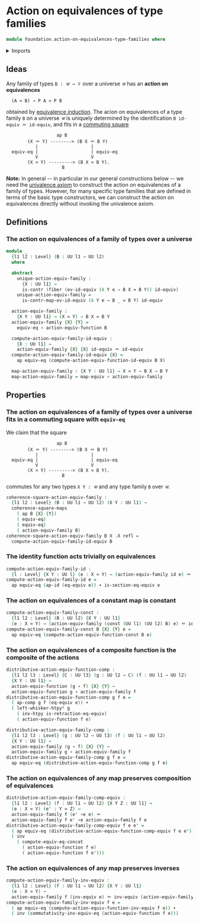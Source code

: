 # Action on equivalences of type families

```agda
module foundation.action-on-equivalences-type-families where
```

<details><summary>Imports</summary>

```agda
open import foundation.action-on-equivalences-functions
open import foundation.action-on-identifications-functions
open import foundation.equivalence-induction
open import foundation.univalence
open import foundation.universe-levels
open import foundation.whiskering-higher-homotopies

open import foundation-core.commuting-squares-of-maps
open import foundation-core.constant-maps
open import foundation-core.contractible-types
open import foundation-core.equivalences
open import foundation-core.fibers-of-maps
open import foundation-core.function-types
open import foundation-core.homotopies
open import foundation-core.identity-types
```

</details>

## Ideas

Any family of types `B : 𝒰 → 𝒱` over a universe `𝒰` has an **action on
equivalences**

```text
  (A ≃ B) → P A ≃ P B
```

obtained by [equivalence induction](foundation.equivalence-induction.md). The
acion on equivalences of a type family `B` on a universe `𝒰` is uniquely
determined by the identification `B id-equiv ＝ id-equiv`, and fits in a
[commuting square](foundation.commuting-squares-of-maps.md)

```text
                   ap B
        (X ＝ Y) --------> (B X ＝ B Y)
           |                    |
  equiv-eq |                    | equiv-eq
           V                    V
        (X ≃ Y) ---------> (B X ≃ B Y).
                     B
```

**Note:** In general -- in particular in our general constructions below -- we
need the [univalence axiom](foundation.univalence.md) to construct the action on
equivalences of a family of types. However, for many specific type families that
are defined in terms of the basic type constructors, we can construct the action
on equivalences directly without invoking the univalence axiom.

## Definitions

### The action on equivalences of a family of types over a universe

```agda
module _
  {l1 l2 : Level} (B : UU l1 → UU l2)
  where

  abstract
    unique-action-equiv-family :
      {X : UU l1} →
      is-contr (fiber (ev-id-equiv (λ Y e → B X ≃ B Y)) id-equiv)
    unique-action-equiv-family =
      is-contr-map-ev-id-equiv (λ Y e → B _ ≃ B Y) id-equiv

  action-equiv-family :
    {X Y : UU l1} → (X ≃ Y) → B X ≃ B Y
  action-equiv-family {X} {Y} =
    equiv-eq ∘ action-equiv-function B

  compute-action-equiv-family-id-equiv :
    {X : UU l1} →
    action-equiv-family {X} {X} id-equiv ＝ id-equiv
  compute-action-equiv-family-id-equiv {X} =
    ap equiv-eq (compute-action-equiv-function-id-equiv B X)

  map-action-equiv-family : {X Y : UU l1} → X ≃ Y → B X → B Y
  map-action-equiv-family = map-equiv ∘ action-equiv-family
```

## Properties

### The action on equivalences of a family of types over a universe fits in a commuting square with `equiv-eq`

We claim that the square

```text
                   ap B
        (X ＝ Y) --------> (B X ＝ B Y)
           |                    |
  equiv-eq |                    | equiv-eq
           V                    V
        (X ≃ Y) ---------> (B X ≃ B Y).
                     B
```

commutes for any two types `X Y : 𝒰` and any type family `B` over `𝒰`.

```agda
coherence-square-action-equiv-family :
  {l1 l2 : Level} (B : UU l1 → UU l2) (X Y : UU l1) →
  coherence-square-maps
    ( ap B {X} {Y})
    ( equiv-eq)
    ( equiv-eq)
    ( action-equiv-family B)
coherence-square-action-equiv-family B X .X refl =
  compute-action-equiv-family-id-equiv B
```

### The identity function acts trivially on equivalences

```agda
compute-action-equiv-family-id :
  {l : Level} {X Y : UU l} (e : X ≃ Y) → (action-equiv-family id e) ＝ e
compute-action-equiv-family-id e =
  ap equiv-eq (ap-id (eq-equiv e)) ∙ is-section-eq-equiv e
```

### The action on equivalences of a constant map is constant

```agda
compute-action-equiv-family-const :
  {l1 l2 : Level} (B : UU l2) {X Y : UU l1}
  (e : X ≃ Y) → (action-equiv-family (const (UU l1) (UU l2) B) e) ＝ id-equiv
compute-action-equiv-family-const B {X} {Y} e =
  ap equiv-eq (compute-action-equiv-function-const B e)
```

### The action on equivalences of a composite function is the composite of the actions

```agda
distributive-action-equiv-function-comp :
  {l1 l2 l3 : Level} {C : UU l3} (g : UU l2 → C) (f : UU l1 → UU l2)
  {X Y : UU l1} →
  action-equiv-function (g ∘ f) {X} {Y} ~
  action-equiv-function g ∘ action-equiv-family f
distributive-action-equiv-function-comp g f e =
  ( ap-comp g f (eq-equiv e)) ∙
  ( left-whisker-htpy² g
    ( inv-htpy is-retraction-eq-equiv)
    ( action-equiv-function f e)

distributive-action-equiv-family-comp :
  {l1 l2 l3 : Level} (g : UU l2 → UU l3) (f : UU l1 → UU l2)
  {X Y : UU l1} →
  action-equiv-family (g ∘ f) {X} {Y} ~
  action-equiv-family g ∘ action-equiv-family f
distributive-action-equiv-family-comp g f e =
  ap equiv-eq (distributive-action-equiv-function-comp g f e)
```

### The action on equivalences of any map preserves composition of equivalences

```agda
distributive-action-equiv-family-comp-equiv :
  {l1 l2 : Level} (f : UU l1 → UU l2) {X Y Z : UU l1} →
  (e : X ≃ Y) (e' : Y ≃ Z) →
  action-equiv-family f (e' ∘e e) ＝
  action-equiv-family f e' ∘e action-equiv-family f e
distributive-action-equiv-family-comp-equiv f e e' =
  ( ap equiv-eq (distributive-action-equiv-function-comp-equiv f e e')) ∙
  ( inv
    ( compute-equiv-eq-concat
      ( action-equiv-function f e)
      ( action-equiv-function f e')))
```

### The action on equivalences of any map preserves inverses

```agda
compute-action-equiv-family-inv-equiv :
  {l1 l2 : Level} (f : UU l1 → UU l2) {X Y : UU l1}
  (e : X ≃ Y) →
  action-equiv-family f (inv-equiv e) ＝ inv-equiv (action-equiv-family f e)
compute-action-equiv-family-inv-equiv f e =
  ( ap equiv-eq (compute-action-equiv-function-inv-equiv f e)) ∙
  ( inv (commutativity-inv-equiv-eq (action-equiv-function f e)))
```
